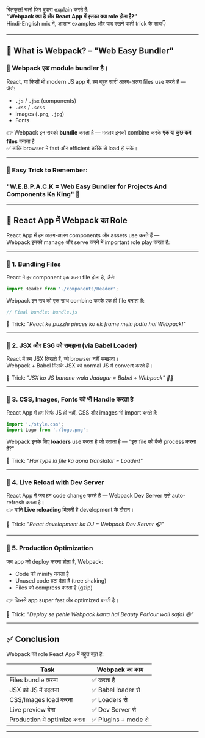 बिलकुल! चलो फिर दुबारा explain करते हैं:  
**“Webpack क्या है और React App में इसका क्या role होता है?”**  
Hindi-English mix में, आसान examples और याद रखने वाली trick के साथ👇

---

## 🔰 **What is Webpack? – "Web Easy Bundler"**

### 🔹 Webpack एक **module bundler** है।  
React, या किसी भी modern JS app में, हम बहुत सारी अलग-अलग files use करते हैं —  
जैसे:

- `.js` / `.jsx` (components)
- `.css` / `.scss`
- Images (`.png`, `.jpg`)
- Fonts

👉 Webpack इन सबको **bundle** करता है — मतलब इनको combine करके **एक या कुछ कम files** बनाता है  
✅ ताकि browser में fast और efficient तरीके से load हो सके।

---

### 🧠 Easy Trick to Remember:  
### **"W.E.B.P.A.C.K = Web Easy Bundler for Projects And Components Ka King"** 👑

---

## 🧩 **React App में Webpack का Role**

React App में हम अलग-अलग components और assets use करते हैं —  
Webpack इनको manage और serve करने में important role play करता है:

---

### 🔹 1. **Bundling Files**

React में हर component एक अलग file होता है, जैसे:

```js
import Header from './components/Header';
```

Webpack इन सब को एक साथ combine करके एक ही file बनाता है:

```js
// Final bundle: bundle.js
```

🧠 Trick: _"React ke puzzle pieces ko ek frame mein jodta hai Webpack!"_

---

### 🔹 2. **JSX और ES6 को समझना (via Babel Loader)**

React में हम JSX लिखते हैं, जो browser नहीं समझता।  
Webpack + Babel मिलके JSX को normal JS में convert करते हैं।

🧠 Trick: _"JSX ko JS banane wala Jadugar = Babel + Webpack" 🧙‍♂️_

---

### 🔹 3. **CSS, Images, Fonts को भी Handle करता है**

React App में हम सिर्फ JS ही नहीं, CSS और images भी import करते हैं:

```js
import './style.css';
import Logo from './logo.png';
```

Webpack इनके लिए **loaders** use करता है जो बताता है — "इस file को कैसे process करना है?"

🧠 Trick: _"Har type ki file ka apna translator = Loader!"_

---

### 🔹 4. **Live Reload with Dev Server**

React App में जब हम code change करते हैं — Webpack Dev Server उसे auto-refresh करता है।  
👉 यानि **Live reloading** मिलती है development के दौरान।

🧠 Trick: _"React development ka DJ = Webpack Dev Server 🎧"_

---

### 🔹 5. **Production Optimization**

जब app को deploy करना होता है, Webpack:

- Code को minify करता है
- Unused code हटा देता है (tree shaking)
- Files को compress करता है (gzip)

👉 जिससे app super fast और optimized बनती है।

🧠 Trick: _"Deploy se pehle Webpack karta hai Beauty Parlour wali safai 😄"_

---

## ✅ **Conclusion**

Webpack का role React App में बहुत बड़ा है:

| Task                        | Webpack का काम                |
|----------------------------|-------------------------------|
| Files bundle करना          | ✅ करता है                     |
| JSX को JS में बदलना        | ✅ Babel loader से              |
| CSS/Images load करना       | ✅ Loaders से                   |
| Live preview देना          | ✅ Dev Server से                |
| Production में optimize करना | ✅ Plugins + mode से             |

---
